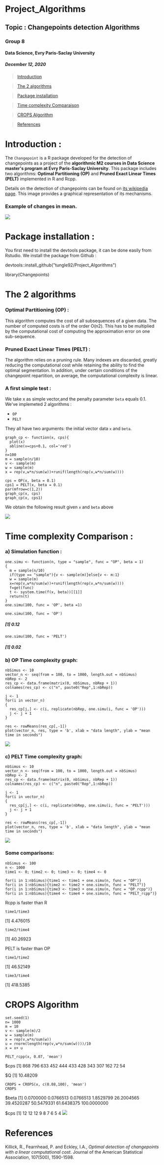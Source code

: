 # Project_Algorithms
## Topic : Changepoints detection Algorithms

### Group 8

#### Data Science, Evry Paris-Saclay University

##### December 12, 2020
> [Introduction](#qs)

> [The 2 algorithms](#com)

> [Package installation](#pac)

> [Time complexity Comparaison](#time)

> [CROPS Algorithm](#CROPS)

> [References](#ref)

<a id="qs"></a>

# Introduction : 

The `Changepoint` is a R package developed for the detection of changepoints as a project of the **algorithmic M2 courses in Data Science master's program at Evry Paris-Saclay University**. This package includes two algorithms: **Optimal Partitioning (OP)** and **Pruned Exact Linear Times (PELT)** implemented in R and Rcpp.

Details on the detection of changepoints can be found on [its wikipedia page](https://fr.wikipedia.org/wiki/Détection_de_ruptures). This image provides a graphical representation of its mechanisms.
### Example of changes in mean.

![](README_files/D_moyenne.PNG)

<a id="pac"></a>

# Package installation :
You first need to install the devtools package, it can be done easily from Rstudio. We install the package from Github :

devtools::install_github("tungle92/Project_Algorithms")

library(Changepoints)

<a id="com"></a>

# The 2 algorithms

### Optimal Partitioning (OP) : 

This algorithm computes the cost of all subsequences of a given data. The number of computed costs is of the order O(n2). This has to be multiplied by the computational cost of computing the approximation error on one sub-sequence.

### Pruned Exact Linear Times (PELT) : 

The algorithm relies on a pruning rule. Many indexes are discarded, greatly reducing the computational cost while retaining the ability to find the optimal segmentation. In addition, under certain conditions of the changepoint repartition,  on average, the computational complexity is linear.


### A first simple test :

We take x as simple vector,and the penalty parameter `beta` equals 0.1.
We've implemeted 2 algorithms :

-   `OP`
-   `PELT`

They all have two arguments: the initial vector data `x` and `beta`.

```{r}
graph_cp <- function(x, cps){
  plot(x)
  abline(v=cps+0.1, col='red')
}
n=100
m = sample(n/10)
v <- sample(m)
w = sample(m)
x = rep(v,w*n/sum(w))+runif(length(rep(v,w*n/sum(w))))

cps = OP(x, beta = 0.1)
cps1 = PELT(x, beta = 0.1)
par(mfrow=c(1,2))
graph_cp(x, cps)
graph_cp(x, cps1)
```
 
We obtain the following result given `x` and `beta` above

![](README_files/Firsexample.PNG)

<a id="time"></a>

# Time complexity Comparison :

### a) Simulation function :
```{r}
one.simu <- function(n, type = "sample", func = "OP", beta = 1)
{
  m = sample(n/10)
  if(type == "sample"){v <- sample(m)}else{v <- m:1}
  w = sample(m)
  x=rep(v,w*n/sum(w))+runif(length(rep(v,w*n/sum(w))))
  f=get(func)
  t <- system.time(f(x, beta))[[1]]
  return(t)
}
one.simu(100, func = 'OP', beta =1)
```
```{r}
one.simu(100, func = 'OP')
```
  ##### [1] 0.12

```{r}
one.simu(100, func = 'PELT')
```
  ##### [1] 0.02


### b) OP Time complexity graph:

```{r}
nbSimus <- 10
vector_n <- seq(from = 100, to = 1000, length.out = nbSimus)
nbRep <- 2
res_cp <- data.frame(matrix(0, nbSimus, nbRep + 1))
colnames(res_cp) <- c("n", paste0("Rep",1:nbRep))

j <- 1
for(i in vector_n)
{
  res_cp[j,] <- c(i, replicate(nbRep, one.simu(i, func = 'OP')))  
  j <- j + 1
}

res <- rowMeans(res_cp[,-1])
plot(vector_n, res, type = 'b', xlab = "data length", ylab = "mean time in seconds")
```
![](README_files/graph1.PNG)


### c) PELT Time complexity graph: 

```{r}
nbSimus <- 10
vector_n <- seq(from = 100, to = 1000, length.out = nbSimus)
nbRep <- 2
res_cp <- data.frame(matrix(0, nbSimus, nbRep + 1))
colnames(res_cp) <- c("n", paste0("Rep",1:nbRep))

j <- 1
for(i in vector_n)
{
  res_cp[j,] <- c(i, replicate(nbRep, one.simu(i, func = 'PELT')))  
  j <- j + 1
}

res <- rowMeans(res_cp[,-1])
plot(vector_n, res, type = 'b', xlab = "data length", ylab = "mean time in seconds")
```

![](README_files/graph2.PNG)

### Some comparisons:
```{r}
nbSimus <- 100
n <- 1000
time1 <- 0; time2 <- 0; time3 <- 0; time4 <- 0

for(i in 1:nbSimus){time1 <- time1 + one.simu(n, func = "OP")}
for(i in 1:nbSimus){time2 <- time2 + one.simu(n, func = "PELT")}
for(i in 1:nbSimus){time3 <- time3 + one.simu(n, func = "OP_rcpp")}
for(i in 1:nbSimus){time4 <- time4 + one.simu(n, func = "PELT_rcpp")}
```
Rcpp is faster than R
```{r}
time1/time3
```
[1] 4.476015
```{r}
time2/time4
```
[1] 40.26923

PELT is faster than OP
```{r}
time1/time2
```
[1] 46.52149

```{r}
time3/time4
```
[1] 418.5385

<a id="CROPS"></a>
# CROPS Algorithm
```{r}
set.seed(1)
n= 1000
m = 10
v <- sample(m)/2
w = sample(m)
x = rep(v,w*n/sum(w))
u = rnorm(length(rep(v,w*n/sum(w))))/10
x = x+ u
```
```{r}
PELT_rcpp(x, 0.07, 'mean')
```
$cps
 [1] 868 796 633 452 444 433 428 343 307 162  72  54

$Q
[1] 10.48209
```{r}
CROPS = CROPS(x, c(0.08,100), 'mean')
CROPS
```
$beta
[1]   0.0700000   0.0766513   0.0766513   1.8529799  26.2004565  39.4520287  50.5479331  61.6438375  100.0000000

$cps
[1] 12 12 12  9  8  7  6  5  4
![](README_files/CROPS.PNG)

<a id="ref"></a>
# References
Killick, R., Fearnhead, P. and Eckley, I.A., *Optimal detection of changepoints with a linear computational cost*. Journal of the American Statistical Association, 107(500), 1590-1598.
